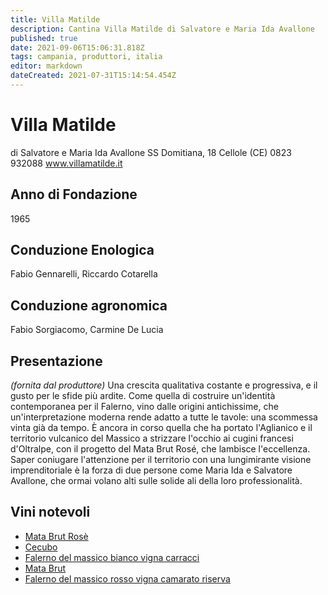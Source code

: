 ```yaml
---
title: Villa Matilde
description: Cantina Villa Matilde di Salvatore e Maria Ida Avallone
published: true
date: 2021-09-06T15:06:31.818Z
tags: campania, produttori, italia
editor: markdown
dateCreated: 2021-07-31T15:14:54.454Z
---
```


# Villa Matilde

<span class="icon-user"></span> di Salvatore e Maria Ida Avallone
<span class="icon-address"></span> SS Domitiana, 18 Cellole (CE)
<span class="icon-telephone"></span> 0823 932088
<span class="icon-www"></span> www.villamatilde.it

## Anno di Fondazione
1965
## Conduzione Enologica
Fabio Gennarelli, Riccardo Cotarella
## Conduzione agronomica
Fabio Sorgiacomo, Carmine De Lucia
## Presentazione
*(fornita dal produttore)*
Una crescita qualitativa costante e progressiva, e il gusto per le sfide più ardite. Come quella di costruire un'identità contemporanea per il Falerno, vino dalle origini antichissime, che un'interpretazione moderna rende adatto a tutte le tavole: una scommessa vinta già da tempo. È ancora in corso quella che ha portato l'Aglianico e il territorio vulcanico del Massico a strizzare l'occhio ai cugini francesi d'Oltralpe, con il progetto del Mata Brut Rosé, che lambisce l'eccellenza. Saper coniugare l'attenzione per il territorio con una lungimirante visione imprenditoriale è la forza di due persone come Maria Ida e Salvatore Avallone, che ormai volano alti sulle solide ali della loro professionalità.

## Vini notevoli
- [Mata Brut Rosè](vini/italia/campania/rosati/villa-matilda_mata-brut-rose)
- [Cecubo](vini/italia/campania/rossi/villa-matilda_cecubo)
- [Falerno del massico bianco vigna carracci](vini/italia/campania/bianchi/villa-matilda_falerno-del-massico-bianco-vigna-carracci)
- [Mata Brut](vini/italia/campania/bianchi/villa-matilda_mata-brut)
- [Falerno del massico rosso vigna camarato riserva](vini/italia/campania/rossi/villa-matilda_falerno-del-massico-rosso-vigna-camarato-riserva)